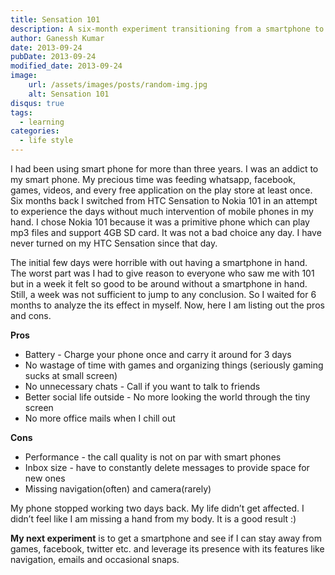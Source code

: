```yaml
---
title: Sensation 101
description: A six-month experiment transitioning from a smartphone to a basic phone, exploring its impact on daily life, social interactions, and productivity.
author: Ganessh Kumar
date: 2013-09-24
pubDate: 2013-09-24
modified_date: 2013-09-24
image:
    url: /assets/images/posts/random-img.jpg
    alt: Sensation 101
disqus: true
tags:
  - learning
categories:
  - life style
---
```



I had been using smart phone for more than three years. I was an addict to my smart phone. My precious time was feeding whatsapp, facebook, games, videos, and every free application on the play store at least once. Six months back I switched from HTC Sensation to Nokia 101 in an attempt to experience the days without much intervention of mobile phones in my hand. I chose Nokia 101 because it was a primitive phone which can play mp3 files and support 4GB SD card. It was not a bad choice any day. I have never turned on my HTC Sensation since that day.

The initial few days were horrible with out having a smartphone in hand. The worst part was I had to give reason to everyone who saw me with 101 but in a week it felt so good to be around without a smartphone in hand. Still, a week was not sufficient to jump to any conclusion. So I waited for 6 months to analyze the its effect in myself. Now, here I am listing out the pros and cons.

__Pros__

* Battery - Charge your phone once and carry it around for 3 days
* No wastage of time with games and organizing things (seriously gaming sucks at small screen)
* No unnecessary chats - Call if you want to talk to friends
* Better social life outside - No more looking the world through the tiny screen
* No more office mails when I chill out

__Cons__

* Performance - the call quality is not on par with smart phones
* Inbox size - have to constantly delete messages to provide space for new ones
* Missing navigation(often) and camera(rarely)

My phone stopped working two days back. My life didn’t get affected. I didn’t feel like I am missing a hand from my body. It is a good result :)

__My next experiment__ is to get a smartphone and see if I can stay away from games, facebook, twitter etc. and leverage its presence with its features like navigation, emails and occasional snaps.
